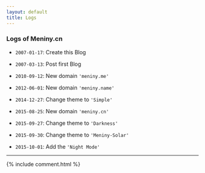 ```yaml
---
layout: default
title: Logs
---
```

### Logs of Meniny.cn

* `2007-01-17`: Create this Blog

* `2007-03-13`: Post first Blog

* `2010-09-12`: New domain `'meniny.me'`

* `2012-06-01`: New domain `'meniny.name'`

* `2014-12-27`: Change theme to `'Simple'`

* `2015-08-25`: New domain `'meniny.cn'`

* `2015-09-27`: Change theme to `'Darkness'`

* `2015-09-30`: Change theme to `'Meniny-Solar'`

* `2015-10-01`: Add the `'Night Mode'`


***

{% include comment.html %} 



